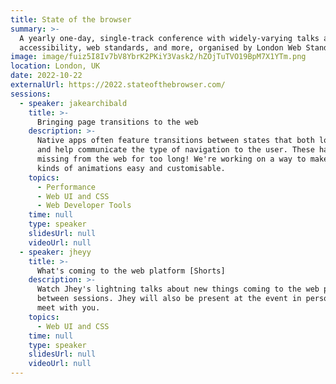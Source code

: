 ```yaml
---
title: State of the browser
summary: >-
  A yearly one-day, single-track conference with widely-varying talks about the modern web,
  accessibility, web standards, and more, organised by London Web Standards.
image: image/fuiz5I8Iv7bV8YbrK2PKiY3Vask2/hZOjTuTVO19BpM7X1YTm.png
location: London, UK
date: 2022-10-22
externalUrl: https://2022.stateofthebrowser.com/
sessions:
  - speaker: jakearchibald
    title: >-
      Bringing page transitions to the web
    description: >-
      Native apps often feature transitions between states that both look great
      and help communicate the type of navigation to the user. These have been
      missing from the web for too long! We're working on a way to make these
      kinds of animations easy and customisable.
    topics:
      - Performance
      - Web UI and CSS
      - Web Developer Tools
    time: null
    type: speaker
    slidesUrl: null
    videoUrl: null
  - speaker: jheyy
    title: >-
      What's coming to the web platform [Shorts]
    description: >-
      Watch Jhey's lightning talks about new things coming to the web platform
      between sessions. Jhey will also be present at the event in person to
      meet with you.
    topics:
      - Web UI and CSS
    time: null
    type: speaker
    slidesUrl: null
    videoUrl: null
---
```

